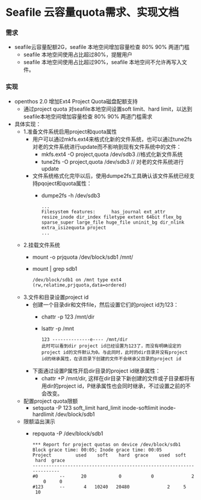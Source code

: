 # Seafile 云容量quota需求、实现文档

### 需求
  - seafile云容量配额2G，seafile 本地空间增加容量检查 80% 90% 两道门槛
    - seafile 本地空间使用占比超过80%，提醒用户
    - seafile 本地空间使用占比超过90%，seafile 本地空间不允许再写入文件。
    
### 实现
  - openthos 2.0 增加Ext4 Project Quota磁盘配额支持
    - 通过project quota 对seafile本地空间设置soft limit、hard limit，以达到seafile本地空间增加容量检查 80% 90% 两道门槛需求
  - 具体实现：
    - 1.准备文件系统启用project和quota属性
      - 用户可以通过mkfs.ext4来格式化新的文件系统，也可以通过tune2fs对老的文件系统进行update而不影响到现有文件系统中的文件：
        - mkfs.ext4 -O project,quota /dev/sdb3   //格式化新文件系统
        - tune2fs -O project,quota /dev/sdb3     // 对老的文件系统进行update
      - 文件系统格式化完毕以后，使用dumpe2fs工具确认该文件系统已经支持pqoject和quota属性：
        - dumpe2fs -h /dev/sdb3
            
              ...
              Filesystem features:      has_journal ext_attr resize_inode dir_index filetype extent 64bit flex_bg sparse_super large_file huge_file uninit_bg dir_nlink extra_isizequota project
              ...
    - 2.挂载文件系统
      - mount -o prjquota /dev/block/sdb1 /mnt/
      - mount | grep sdb1
      
            /dev/block/sdb1 on /mnt type ext4 (rw,relatime,prjquota,data=ordered)
    - 3.文件和目录设置project id
      - 创建一个目录dir和文件file，然后设置它们的project id为123：
        - chattr -p 123 /mnt/dir 
        - lsattr -p /mnt
        
              123 --------------e---- /mnt/dir
              此时可以看到dir project id已经设置为123了，而没有明确设定的project id的文件默认为0。与此同时，此时的dir目录并没有project id的继承属性，在该目录下创建的文件不会继承父目录的project id
      - 下面通过设置P属性开启dir目录的project id继承属性：
        - chattr +P /mnt/dir, 这样在dir目录下新创建的文件或子目录都将有用dir的project id，P继承属性也会同时继承，不过设置之前的不会改变。
    - 配置project quota限额
      - setquota -P 123 soft_limit hard_limit inode-softlimit inode-hardlimit /dev/block/sdb1
    - 限额溢出演示
      - repquota -P /dev/block/sdb1
      
            *** Report for project quotas on device /dev/block/sdb1
            Block grace time: 00:05; Inode grace time: 00:05
            Project         used    soft    hard  grace    used  soft  hard  grace
            ----------------------------------------------------------------------
            #0        --      20            0           0              2     0     0       
            #123      --       4   10240   20480              2     5    10

      
